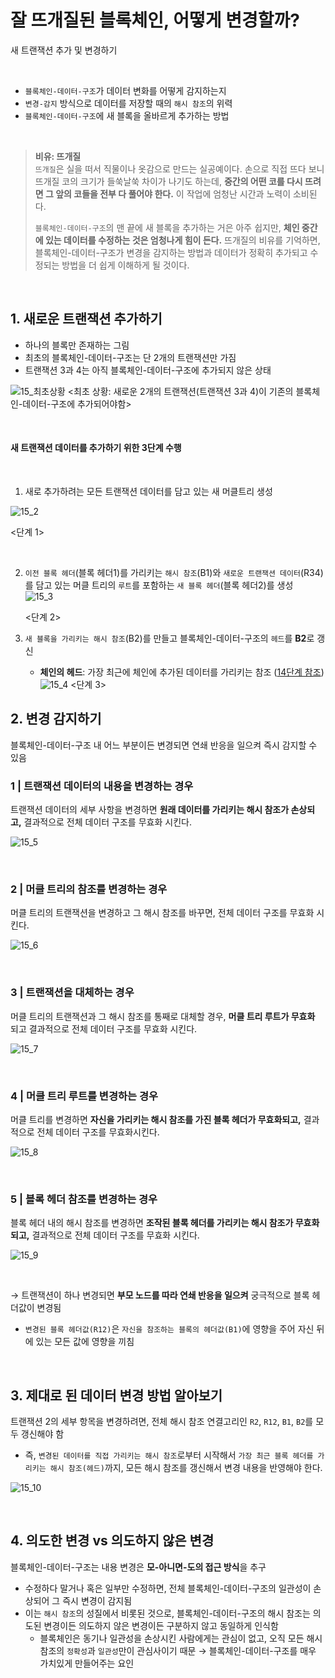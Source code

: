 # 잘 뜨개질된 블록체인, 어떻게 변경할까?

새 트랜잭션 추가 및 변경하기

<br>

- `블록체인-데이터-구조`가 데이터 변화를 어떻게 감지하는지
- `변경-감지` 방식으로 데이터를 저장할 때의 `해시 참조`의 위력
- `블록체인-데이터-구조`에 새 블록을 올바르게 추가하는 방법

<br>

> **비유: 뜨개질**  
> `뜨개질`은 실을 떠서 직물이나 옷감으로 만드는 실공예이다. 손으로 직접 뜨다 보니 뜨개질 코의 크기가 들쑥날쑥 차이가 나기도 하는데, **중간의 어떤 코를 다시 뜨려면 그 앞의 코들을 전부 다 풀어야 한다.** 이 작업에 엄청난 시간과 노력이 소비된다.
>
> `블록체인-데이터-구조`의 맨 끝에 새 블록을 추가하는 거은 아주 쉽지만, **체인 중간에 있는 데이터를 수정하는 것은 엄청나게 힘이 든다.** 뜨개질의 비유를 기억하면, 블록체인-데이터-구조가 변경을 감지하는 방법과 데이터가 정확히 추가되고 수정되는 방법을 더 쉽게 이해하게 될 것이다.

<br>

## 1. 새로운 트랜잭션 추가하기

- 하나의 블록만 존재하는 그림
- 최초의 블록체인-데이터-구조는 단 2개의 트랜잭션만 가짐
- 트랜잭션 3과 4는 아직 블록체인-데이터-구조에 추가되지 않은 상태

![15_최초상황](https://github.com/lbo728/BlockChainStudy/assets/72309817/c74f61fb-5653-4d98-8592-4ef67966c298)
<최초 상황: 새로운 2개의 트랜잭션(트랜잭션 3과 4)이 기존의 블록체인-데이터-구조에 추가되어야함>

<br>

#### 새 트랜잭션 데이터를 추가하기 위한 3단계 수행

<br>

1. 새로 추가하려는 모든 트랜잭션 데이터를 담고 있는 새 머클트리 생성
   <br>

![15_2](https://github.com/lbo728/BlockChainStudy/assets/72309817/bc939667-fe76-4522-b1b2-8fe367284f97)

<단계 1>

<br>

2. `이전 블록 헤더`(블록 헤더1)를 가리키는 `해시 참조`(B1)와 `새로운 트랜잭션 데이터`(R34)를 담고 있는 머클 트리의 `루트`를 포함하는 `새 블록 헤더`(블록 헤더2)를 생성
   <br>
   ![15_3](https://github.com/lbo728/BlockChainStudy/assets/72309817/cb20d6bf-8e04-4f11-816e-f315b07fe1db)

   <단계 2>
   <br>

3. `새 블록을 가리키는 해시 참조`(B2)를 만들고 블록체인-데이터-구조의 `헤드`를 **B2**로 갱신

   - **체인의 헤드**: 가장 최근에 체인에 추가된 데이터를 가리키는 참조 ([14단계 참조](https://github.com/lbo728/BlockChainStudy/blob/main/%EB%B8%94%EB%A1%9D%EC%B2%B4%EC%9D%B8%20%EB%AC%B4%EC%97%87%EC%9D%B8%EA%B0%80%3F/03/14_%EB%B8%94%EB%A1%9D%EC%B2%B4%EC%9D%B8_%EB%8D%B0%EC%9D%B4%ED%84%B0_%EA%B5%AC%EC%A1%B0%EB%A5%BC_%EB%A7%8C%EB%93%A4%EC%96%B4%EB%B4%85%EC%8B%9C%EB%8B%A4.md#%EC%9D%B4-%EA%B7%B8%EB%A6%BC%EA%B3%BC-%EA%B0%99%EC%9D%80-%EB%B8%94%EB%A1%9D%EC%B2%B4%EC%9D%B8%EC%9D%84-%EC%9C%A0%EC%A7%80%ED%95%98%EA%B3%A0-%EC%9E%88%EB%8A%94-%EB%B6%84%EC%82%B0-p2p-%EC%8B%9C%EC%8A%A4%ED%85%9C%EC%9D%98-%EA%B2%BD%EC%9A%B0))
     <br>
     ![15_4](https://github.com/lbo728/BlockChainStudy/assets/72309817/74d1925e-784c-42f6-a7bd-9979bfbe1f1e)
     <단계 3>
     <br>

## 2. 변경 감지하기

블록체인-데이터-구조 내 어느 부분이든 변경되면 연쇄 반응을 일으켜 즉시 감지할 수 있음

### 1 | 트랜잭션 데이터의 내용을 변경하는 경우

트랜잭션 데이터의 세부 사항을 변경하면 **원래 데이터를 가리키는 해시 참조가 손상되고,** 결과적으로 전체 데이터 구조를 무효화 시킨다.

![15_5](https://github.com/lbo728/BlockChainStudy/assets/72309817/4736ea2a-cb6f-4eb6-9c53-799bfc27d2e1)

<br>

### 2 | 머클 트리의 참조를 변경하는 경우

머클 트리의 트랜잭션을 변경하고 그 해시 참조를 바꾸면, 전체 데이터 구조를 무효화 시킨다.

![15_6](https://github.com/lbo728/BlockChainStudy/assets/72309817/55300e21-76da-42c4-a79a-a653afb12095)

<br>

### 3 | 트랜잭션을 대체하는 경우

머클 트리의 트랜잭션과 그 해시 참조를 통째로 대체할 경우, **머클 트리 루트가 무효화** 되고 결과적으로 전체 데이터 구조를 무효화 시킨다.

![15_7](https://github.com/lbo728/BlockChainStudy/assets/72309817/2ae75808-efed-44d5-8ba6-35705e126c8e)

<br>

### 4 | 머클 트리 루트를 변경하는 경우

머클 트리를 변경하면 **자신을 가리키는 해시 참조를 가진 블록 헤더가 무효화되고,** 결과적으로 전체 데이터 구조를 무효화시킨다.

![15_8](https://github.com/lbo728/BlockChainStudy/assets/72309817/5c6b66ea-4266-4b0d-acf4-4f1eac4e2f56)

<br>

### 5 | 블록 헤더 참조를 변경하는 경우

블록 헤더 내의 해시 참조를 변경하면 **조작된 블록 헤더를 가리키는 해시 참조가 무효화되고,** 결과적으로 전체 데이터 구조를 무효화 시킨다.

![15_9](https://github.com/lbo728/BlockChainStudy/assets/72309817/dcd05de0-6991-4da4-a9aa-9c8545049f81)

<br>

→ 트랜잭션이 하나 변경되면 **부모 노드를 따라 연쇄 반응을 일으켜** 궁극적으로 블록 헤더값이 변경됨

- `변경된 블록 헤더값(R12)`은 `자신을 참조하는 블록의 헤더값(B1)`에 영향을 주어 자신 뒤에 있는 모든 값에 영향을 끼침

<br>

## 3. 제대로 된 데이터 변경 방법 알아보기

트랜잭션 2의 세부 항목을 변경하려면, 전체 해시 참조 연결고리인 `R2`, `R12`, `B1`, `B2`를 모두 갱신해야 함

- 즉, `변경된 데이터를 직접 가리키는 해시 참조`로부터 시작해서 `가장 최근 블록 헤더를 가리키는 해시 참조(헤드)`까지, 모든 해시 참조를 갱신해서 변경 내용을 반영해야 한다.

![15_10](https://github.com/lbo728/BlockChainStudy/assets/72309817/8fa0f979-6cfa-41fe-a429-f076a7762449)

<br>

## 4. 의도한 변경 vs 의도하지 않은 변경

블록체인-데이터-구조는 내용 변경은 **모-아니면-도의 접근 방식**을 추구

- 수정하다 말거나 혹은 일부만 수정하면, 전체 블록체인-데이터-구조의 일관성이 손상되어 그 즉시 변경이 감지됨
- 이는 `해시 참조`의 성질에서 비롯된 것으로, 블록체인-데이터-구조의 해시 참조는 의도된 변경이든 의도하지 않은 변경이든 구분하지 않고 동일하게 인식함
  - 블록체인은 동기나 일관성을 손상시킨 사람에게는 관심이 없고, 오직 모든 해시 참조의 `정확성`과 `일관성`만이 관심사이기 때문
    → 블록체인-데이터-구조를 매우 가치있게 만들어주는 요인
